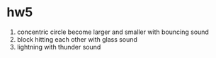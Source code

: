 # hw5
1. concentric circle become larger and smaller with bouncing sound
2. block hitting each other with glass sound
3. lightning with thunder sound
